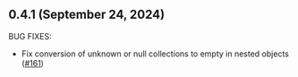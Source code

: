 ## 0.4.1 (September 24, 2024)

BUG FIXES:

* Fix conversion of unknown or null collections to empty in nested objects ([#161](https://github.com/hashicorp/terraform-plugin-codegen-framework/issues/161))


